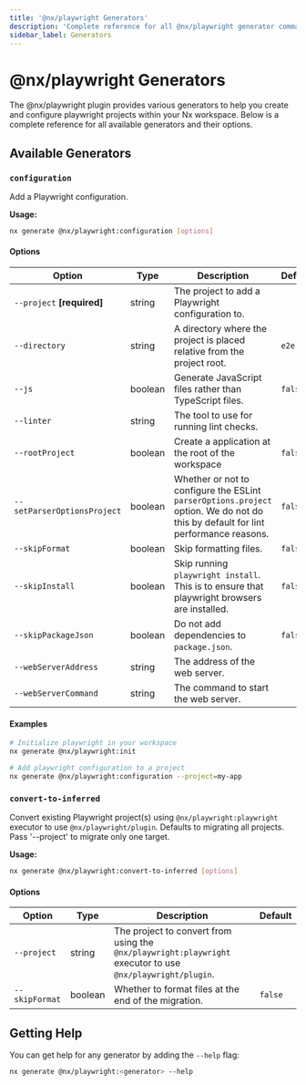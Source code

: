 ```yaml
---
title: '@nx/playwright Generators'
description: 'Complete reference for all @nx/playwright generator commands'
sidebar_label: Generators
---
```


# @nx/playwright Generators

The @nx/playwright plugin provides various generators to help you create and configure playwright projects within your Nx workspace.
Below is a complete reference for all available generators and their options.

## Available Generators

### `configuration`

Add a Playwright configuration.

**Usage:**

```bash
nx generate @nx/playwright:configuration [options]
```

#### Options

| Option                      | Type    | Description                                                                                                                       | Default |
| --------------------------- | ------- | --------------------------------------------------------------------------------------------------------------------------------- | ------- |
| `--project` **[required]**  | string  | The project to add a Playwright configuration to.                                                                                 |         |
| `--directory`               | string  | A directory where the project is placed relative from the project root.                                                           | `e2e`   |
| `--js`                      | boolean | Generate JavaScript files rather than TypeScript files.                                                                           | `false` |
| `--linter`                  | string  | The tool to use for running lint checks.                                                                                          |         |
| `--rootProject`             | boolean | Create a application at the root of the workspace                                                                                 | `false` |
| `--setParserOptionsProject` | boolean | Whether or not to configure the ESLint `parserOptions.project` option. We do not do this by default for lint performance reasons. | `false` |
| `--skipFormat`              | boolean | Skip formatting files.                                                                                                            | `false` |
| `--skipInstall`             | boolean | Skip running `playwright install`. This is to ensure that playwright browsers are installed.                                      | `false` |
| `--skipPackageJson`         | boolean | Do not add dependencies to `package.json`.                                                                                        | `false` |
| `--webServerAddress`        | string  | The address of the web server.                                                                                                    |         |
| `--webServerCommand`        | string  | The command to start the web server.                                                                                              |         |

#### Examples

```bash
# Initialize playwright in your workspace
nx generate @nx/playwright:init

# Add playwright configuration to a project
nx generate @nx/playwright:configuration --project=my-app
```

### `convert-to-inferred`

Convert existing Playwright project(s) using `@nx/playwright:playwright` executor to use `@nx/playwright/plugin`. Defaults to migrating all projects. Pass '--project' to migrate only one target.

**Usage:**

```bash
nx generate @nx/playwright:convert-to-inferred [options]
```

#### Options

| Option         | Type    | Description                                                                                                | Default |
| -------------- | ------- | ---------------------------------------------------------------------------------------------------------- | ------- |
| `--project`    | string  | The project to convert from using the `@nx/playwright:playwright` executor to use `@nx/playwright/plugin`. |         |
| `--skipFormat` | boolean | Whether to format files at the end of the migration.                                                       | `false` |

## Getting Help

You can get help for any generator by adding the `--help` flag:

```bash
nx generate @nx/playwright:<generator> --help
```
